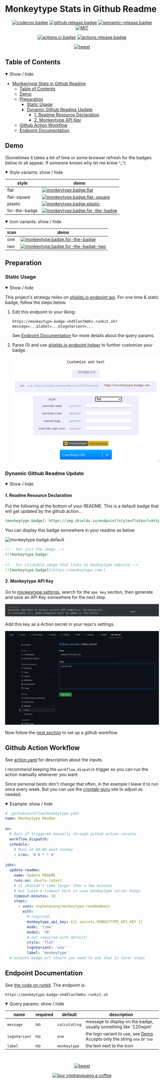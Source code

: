 
# Monkeytype Stats in Github Readme

<div align="center">

[![codecov.badge]][codecov] [![github.release.badge]][github.release] [![semantic-release.badge]][semantic-release] [![MIT][license.badge]][license]

[![actions.ci.badge]][actions.ci] [![actions.release.badge]][actions.release]

[![tweet]][tweet.url]

</div>

## Table of Contents

<details open>
  <summary>Show / hide</summary>

- [Monkeytype Stats in Github Readme](#monkeytype-stats-in-github-readme)
  - [Table of Contents](#table-of-contents)
  - [Demo](#demo)
  - [Preparation](#preparation)
    - [Static Usage](#static-usage)
    - [Dynamic Github Readme Update](#dynamic-github-readme-update)
      - [1. Readme Resource Declaration](#1-readme-resource-declaration)
      - [2. Monkeytype API Key](#2-monkeytype-api-key)
  - [Github Action Workflow](#github-action-workflow)
  - [Endpoint Documentation](#endpoint-documentation)

</details>

## Demo

(Sometimes it takes a bit of time or some browser refresh for the badges below to all appear. If someone knows why let me know ^_^)

<details open>
  <summary>Style variants: show / hide</summary>

| style | demo |
| --- | --- |
| flat | [![monkeytype.badge.flat]][monkeytype] |
| flat-square | [![monkeytype.badge.flat-square]][monkeytype] |
| plastic | [![monkeytype.badge.plastic]][monkeytype] |
| for-the-badge | [![monkeytype.badge.for-the-badge]][monkeytype] |

</details>

<details open>
  <summary>Icon variants: show / hide</summary>

| icon | demo |
| --- | --- |
| one | [![monkeytype.badge.for-the-badge]][monkeytype] |
| two | [![monkeytype.badge.for-the-badge-two]][monkeytype] |

</details>

## Preparation

### Static Usage

<details open>
  <summary>Show / hide</summary>

This project's strategy relies on [shields.io endpoint api][shields.io.endpoint]. For one time & static badge, follow the steps below.

1. Edit this endpoint to your liking:

    ```
    https://monkeytype-badge-vhd5lan7mmhz.runkit.sh?message=...&label=...&logoVarient=...
    ```

    See [Endpoint Documentation](#endpoint-documentation) for more details about the query params.

2. Parse (1) and use [shields.io endpoint helper][shields.io.endpoint] to further customize your badge.

    ![shields.io.endpoint.customize]

</details>

### Dynamic Github Readme Update

<details open>
  <summary>Show / hide</summary>

#### 1. Readme Resource Declaration

Put the following at the bottom of your README. This is a default badge that will get updated by the github action...

```markdown
[monkeytype.badge]: https://img.shields.io/endpoint?style=flat&url=https%3A%2F%2Fmonkeytype-badge-vhd5lan7mmhz.runkit.sh
```

You can display this badge somewhere in your readme as below

![monkeytype.badge.default]

```markdown
<!-- For just the image -->
![!monkeytype.badge]

<!-- For clickable image that links to monkeytype website -->
[![monkeytype.badge]](https://monkeytype.com/)
```

#### 2. Monkeytype API Key

Go to [monkeytype.settings], search for the `ape key` section, then generate and save an API Key somewhere for the next step

![monkeytype.settings.ape-key]

Add this key as a Action secret in your repo's settings.

![screenshots.github-secret]

Now follow the [next section](#github-action-workflow) to set up a github workflow.

</details>

## Github Action Workflow

See [action.yaml] for description about the inputs.

I recommend keeping the `workflow_dispatch` trigger so you can run the action manually whenever you want.

Since personal bests don't change that often, in the example I leave it to run once every week. But you can use the [crontab-guru] site to adjust as needed.

<details open>
  <summary>Example: show / hide</summary>

```yaml
# .github/workflow/monkeytype.yaml
name: Monkeytype Readme

on:
  # Runs if triggered manually through github action console
  workflow_dispatch:
  schedule:
    # Runs at 00:00 each sunday
    - cron: '0 0 * * 0'

jobs:
  update-readme:
    name: Update README
    runs-on: ubuntu-latest
    # it shouldn't take longer than a few minutes
    # but leave a timeout here in case monkeytype server hangs
    timeout-minutes: 10
    steps:
      - uses: vnphanquang/monkeytype-readme@main
        with:
          # required:
          monkeytype_api_key: ${{ secrets.MONKEYTYPE_API_KEY }}
          mode: 'time'
          mode2: '30'
          # not required with default:
          style: 'flat'
          logoVariant: 'one'
          label: 'monkeytype'
  # outputs badge_url should you need to use that in later steps
```

</details>

## Endpoint Documentation

See [the code on runkit][runkit]. The endpoint is:

```
https://monkeytype-badge-vhd5lan7mmhz.runkit.sh
```

<details open>
  <summary>Query params: show / hide</summary>

| name | required | default | description |
| --- | --- | --- | --- |
| `message` | no | `calculating` | message to display on the badge, usually something like '120wpm' |
| `logoVariant` | no | `one` | the logo variant to use, see [Demo](#demo). Accepts only the string `one` or `two` |
| `label` | no | `monkeytype` | the text next to the icon |

</details>

<br />
<div align="center">

[![tweet]][tweet.url]

</div>

<p align="center">
  <a href="https://www.buymeacoffee.com/vnphanquang" target="_blank">
    <img
      src="https://cdn.buymeacoffee.com/buttons/v2/default-yellow.png"
      height="60"
      width="217"
      alt="buy vnphanquang a coffee"
    />
  </a>
</p>

[monkeytype.badge.default]: https://img.shields.io/endpoint?style=flat&url=https%3A%2F%2Fmonkeytype-badge-vhd5lan7mmhz.runkit.sh
[monkeytype.badge.flat]: https://img.shields.io/endpoint?style=flat&url=https%3A%2F%2Fmonkeytype-badge-vhd5lan7mmhz.runkit.sh%3Fmessage%3D200wpm%26label%3Dmonkeytype%26style%26logoVariant%3Done
[monkeytype.badge.flat-square]: https://img.shields.io/endpoint?style=flat-square&url=https%3A%2F%2Fmonkeytype-badge-vhd5lan7mmhz.runkit.sh%3Fmessage%3D200wpm%26label%3Dmonkeytype%26style%26logoVariant%3Done
[monkeytype.badge.plastic]: https://img.shields.io/endpoint?style=plastic&url=https%3A%2F%2Fmonkeytype-badge-vhd5lan7mmhz.runkit.sh%3Fmessage%3D200wpm%26label%3Dmonkeytype%26style%26logoVariant%3Done
[monkeytype.badge.for-the-badge]: https://img.shields.io/endpoint?style=for-the-badge&url=https%3A%2F%2Fmonkeytype-badge-vhd5lan7mmhz.runkit.sh%3Fmessage%3D200wpm%26label%3Dmonkeytype%26style%26logoVariant%3Done
[monkeytype.badge.for-the-badge-two]: https://img.shields.io/endpoint?style=for-the-badge&url=https%3A%2F%2Fmonkeytype-badge-vhd5lan7mmhz.runkit.sh%3Fmessage%3D200wpm%26label%3Dmonkeytype%26style%26logoVariant%3Dtwo

[monkeytype]: https://monkeytype.com/
[monkeytype.settings]: https://monkeytype.com/settings
[monkeytype.settings.ape-key]: ./public/monkeytype-settings-apekey.png

[codecov.badge]: https://codecov.io/github/vnphanquang/monkeytype-readme/coverage.svg?branch=main
[codecov]: https://codecov.io/github/vnphanquang/monkeytype-readme?branch=main

[license.badge]: https://img.shields.io/badge/license-MIT-blue.svg
[license]: ./LICENSE

[semantic-release]: https://github.com/semantic-release/semantic-release
[semantic-release.badge]: https://img.shields.io/badge/%20%20%F0%9F%93%A6%F0%9F%9A%80-semantic--release-e10079.svg

[github.release.badge]: https://img.shields.io/github/v/release/vnphanquang/monkeytype-readme
[github.release]: https://github.com/vnphanquang/monkeytype-readme/releases

[actions.ci.badge]: https://github.com/vnphanquang/monkeytype-readme/actions/workflows/ci.yaml/badge.svg
[actions.ci]: https://github.com/vnphanquang/monkeytype-readme/actions/workflows/ci.yaml

[actions.release.badge]: https://github.com/vnphanquang/monkeytype-readme/actions/workflows/release.yaml/badge.svg
[actions.release]: https://github.com/vnphanquang/monkeytype-readme/actions/workflows/release.yaml

[runkit]: https://runkit.com/vnphanquang/monkeytype-badge
[runkit.endpoint]: https://monkeytype-badge-vhd5lan7mmhz.runkit.sh

[shields.io.endpoint]: https://shields.io/endpoint
[shields.io.endpoint.customize]: ./public/shieldsio-endpoint.png

[screenshots.github-secret]: ./public/github-secret.png

[action.yaml]: ./action.yaml

[crontab-guru]: https://crontab.guru/

[tweet]: https://img.shields.io/twitter/url?style=social&url=https%3A%2F%2Fgithub.com%2vnphanquang%2Fmonkeytype-readme
[tweet.url]: https://twitter.com/intent/tweet?text=monkeytype%20badge%20-%20automatically%20update%20personal%20best%20in%20github%20reamde%0A%0Ahttps%3A%2F%2Fgithub.com%2Fvnphanquang%2Fmonkeytype-readme
